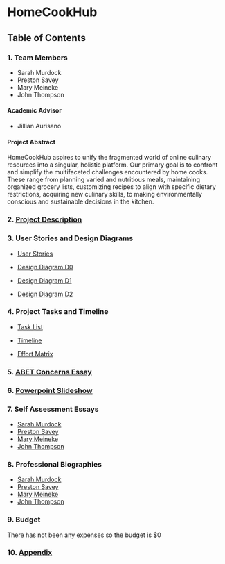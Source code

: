 # HomeCookHub

## Table of Contents

### 1. Team Members

- Sarah Murdock
- Preston Savey
- Mary Meineke
- John Thompson

#### Academic Advisor

- Jillian Aurisano

#### Project Abstract

HomeCookHub aspires to unify the fragmented world of online culinary resources into a singular, holistic platform. Our primary goal is to confront and simplify the multifaceted challenges encountered by home cooks. These range from planning varied and nutritious meals, maintaining organized grocery lists, customizing recipes to align with specific dietary restrictions, acquiring new culinary skills, to making environmentally conscious and sustainable decisions in the kitchen.

### 2. [Project Description](project-description.md)

### 3. User Stories and Design Diagrams

- [User Stories](documentation/User_Stories.md)

- [Design Diagram D0](documentation/design_diagrams/design_d0.JPG)

- [Design Diagram D1](documentation/design_diagrams/design_d1.JPG)

- [Design Diagram D2](documentation/design_diagrams/design_d2.JPG)

### 4. Project Tasks and Timeline

- [Task List](documentation/tasklist.md)

- [Timeline](documentation/Timeline.md)

- [Effort Matrix](documentation/Effort%20Matrix.md)

### 5. [ABET Concerns Essay](documentation/Project%20Constraints.md)

### 6. [Powerpoint Slideshow](documentation/Design%20Presentation.pptx)

### 7. Self Assessment Essays

- [Sarah Murdock](documentation/capstone_assessments/Sarah-Murdock-Capstone-Assessment.md)
- [Preston Savey](documentation/capstone_assessments/PrestonSavey-IndividualAssessment.md)
- [Mary Meineke](documentation/capstone_assessments/Mary%20Meineke%20Capstone%20Assessment.md)
- [John Thompson](documentation/capstone_assessments/johnathan-thompson-capstone-assessment.md)

### 8. Professional Biographies

- [Sarah Murdock](documentation/professional_biographies/bio-sarah-murdock.md)
- [Preston Savey](documentation/professional_biographies/bio-preston-savey.md)
- [Mary Meineke](documentation/professional_biographies/bio-mary-meineke.md)
- [John Thompson](documentation/professional_biographies/bio-johnathan-thompson.md)

### 9. Budget

There has not been any expenses so the budget is $0

### 10. [Appendix](documentation/Recorded%20Hours.md)
